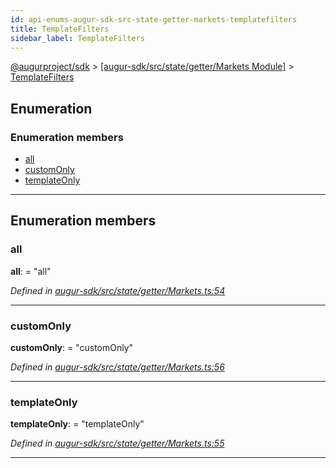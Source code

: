 ```yaml
---
id: api-enums-augur-sdk-src-state-getter-markets-templatefilters
title: TemplateFilters
sidebar_label: TemplateFilters
---
```


[@augurproject/sdk](api-readme.md) > [[augur-sdk/src/state/getter/Markets Module]](api-modules-augur-sdk-src-state-getter-markets-module.md) > [TemplateFilters](api-enums-augur-sdk-src-state-getter-markets-templatefilters.md)

## Enumeration

### Enumeration members

* [all](api-enums-augur-sdk-src-state-getter-markets-templatefilters.md#all)
* [customOnly](api-enums-augur-sdk-src-state-getter-markets-templatefilters.md#customonly)
* [templateOnly](api-enums-augur-sdk-src-state-getter-markets-templatefilters.md#templateonly)

---

## Enumeration members

<a id="all"></a>

###  all

**all**:  = "all"

*Defined in [augur-sdk/src/state/getter/Markets.ts:54](https://github.com/AugurProject/augur/blob/3727cd4ec9/packages/augur-sdk/src/state/getter/Markets.ts#L54)*

___
<a id="customonly"></a>

###  customOnly

**customOnly**:  = "customOnly"

*Defined in [augur-sdk/src/state/getter/Markets.ts:56](https://github.com/AugurProject/augur/blob/3727cd4ec9/packages/augur-sdk/src/state/getter/Markets.ts#L56)*

___
<a id="templateonly"></a>

###  templateOnly

**templateOnly**:  = "templateOnly"

*Defined in [augur-sdk/src/state/getter/Markets.ts:55](https://github.com/AugurProject/augur/blob/3727cd4ec9/packages/augur-sdk/src/state/getter/Markets.ts#L55)*

___

